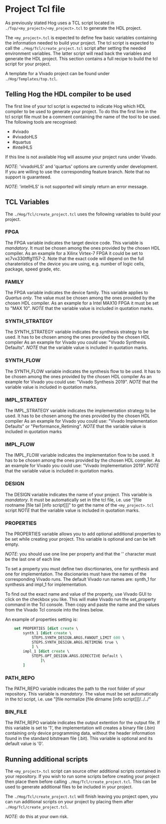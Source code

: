 # Project Tcl file

As previously stated Hog uses a TCL script located in `./Top/<my_project>/<my_project>.tcl` to generate the HDL project.

The `<my_project>.tcl` is expected to define few basic variables containing the information needed to build your project.
The tcl script is expected to call the `./Hog/Tcl/create_project.tcl` script after setting the needed environment variables.
The latter script will read back the variables and generate the HDL project.
This section contains a full recipe to build the tcl script for your project.

A template for a Vivado project can be found under `./Hog/Templates/top.tcl`.

## Telling Hog the HDL compiler to be used

The first line of your tcl script is expected to indicate Hog which HDL compiler to be used to generate your project.
To do this the first line in the tcl script file must be a comment containing the name of the tool to be used. 
The following tools are recognised:

- \#vivado
- \#vivadoHLS
- \#quartus 
- \#intelHLS

If this line is not available Hog will assume your project runs under Vivado.

*NOTE*: 'vivadoHLS' and 'quartus' options are currently under development. If you are willing to use the corresponding feature branch. Note that no support is guaranteed.

*NOTE*: 'intelHLS' is not supported will simply return an error message.

## TCL Variables

The `./Hog/Tcl/create_project.tcl` uses the following variables to build your project.

### FPGA   
The FPGA variable indicates the target device code.
This variable is *mandatory*.
It must be chosen among the ones provided by the chosen HDL compiler.
As an example for a Xilinx Virtex-7 FPGA it could be set to xc7vx330tffg1157-2.
Note that the exact code will depend on the full charateristics of the device you are using, e.g. number of logic cells, package, speed grade, etc.


### FAMILY 
The FPGA variable indicates the device family. 
This variable applies to *Quartus only*.
The value must be chosen among the ones provided by the chosen HDL compiler.
As an example for a Intel MAX10 FPGA it must be set to "MAX 10".
*NOTE* that the variable value is included in quotation marks.

### SYNTH_STRATEGY    
The SYNTH_STRATEGY variable indicates the synthesis strategy to be used.
It has to be chosen among the ones provided by the chosen HDL compiler
As an example for Vivado you could use: "Vivado Synthesis Defaults".
*NOTE* that the variable value is included in quotation marks.


### SYNTH_FLOW    
The SYNTH_FLOW variable indicates the synthesis flow to be used.
It has to be chosen among the ones provided by the chosen HDL compiler
As an example for Vivado you could use: "Vivado Synthesis 2019".
*NOTE* that the variable value is included in quotation marks.


### IMPL_STRATEGY     
The IMPL_STRATEGY variable indicates the implementation strategy to be used.
It has to be chosen among the ones provided by the chosen HDL compiler
As an example for Vivado you could use: "Vivado Implementation Defaults" or "Performance_Retiming".
*NOTE* that the variable value is included in quotation marks



### IMPL_FLOW
The IMPL_FLOW variable indicates the implementation flow to be used.
It has to be chosen among the ones provided by the chosen HDL compiler.
As an example for Vivado you could use: "Vivado Implementation 2019".
*NOTE* that the variable value is included in quotation marks.

### DESIGN 
The DESIGN variable indicates the name of your project.
This variable is *mandatory*.
It must be automatically set in tthe tcl file, i.e. use "[file rootname [file tail [info script]]]" to get the name of the `<my_project>.tcl` script
*NOTE* that the variable value is included in quotation marks.

### PROPERTIES
The PROPERTIES variable allows you to add optional additional properties to be set while creating your project.
This variable is optional and can be left empty.

*NOTE*: you should use one line per property and that the '\' character must be the last one of each line

To set a property you must define two discrtionaries, one for synthesis and one for implementation. 
The discionaries must have the names of the corresponding Vivado runs.
The default Vivado run names are: synth_1 for synthesis and impl_1 for implementation.

To find out the exact name and value of the property, use Vivado GUI to click on the checkbox you like.
This will make Vivado run the set_property command in the Tcl console.
Then copy and paste the name and the values from the Vivado Tcl console into the lines below.

An example of properties setting is:

```tcl
    set PROPERTIES [dict create \
        synth_1 [dict create \
            STEPS.SYNTH_DESIGN.ARGS.FANOUT_LIMIT 600 \
            STEPS.SYNTH_DESIGN.ARGS.RETIMING true \
            ] \
        impl_1 [dict create \
            STEPS.OPT_DESIGN.ARGS.DIRECTIVE Default \
                ]\
        ]
```



### PATH_REPO
The PATH_REPO variable indicates the path to the root folder of your repository.
This variable is *mandatory*.
The value must be set automatically in the tcl script, i.e. use "[file normalize [file dirname [info script]]]/../../"

### BIN_FILE
The PATH_REPO variable indicates the output extention for the output file.
If this variable is set to '1', the implementation will creates a binary file (.bin) containing only device programming data, without the header information found in the standard bitstream file (.bit).
This variable is optional and its default value is '0'.

## Running additional scripts

The `<my_project>.tcl` script can source other additional scripts contained in your repository.
If you wish to run some scripts before creating your project then place them before calling `./Hog/Tcl/create_project.tcl`.
This can be used to generate additional files to be included in your project.

The `./Hog/Tcl/create_project.tcl` will finish leaving you project open, you can run additional scripts on your project by placing them after `./Hog/Tcl/create_project.tcl`.

*NOTE*: do this at your own risk.

